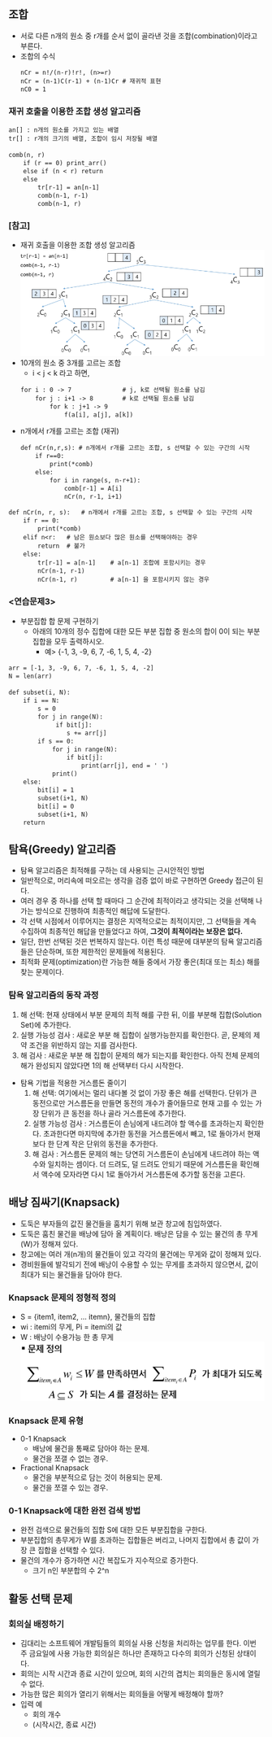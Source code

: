 ## 조합
- 서로 다른 n개의 원소 중 r개를 순서 없이 골라낸 것을 조합(combination)이라고 부른다.
- 조합의 수식
    ```
    nCr = n!/(n-r)!r!, (n>=r)
    nCr = (n-1)C(r-1) + (n-1)Cr # 재귀적 표현
    nC0 = 1
    ```

### 재귀 호출을 이용한 조합 생성 알고리즘
```
an[] : n개의 원소를 가지고 있는 배열
tr[] : r개의 크기의 배열, 조합이 임시 저장될 배열

comb(n, r)
    if (r == 0) print_arr()
    else if (n < r) return
    else
        tr[r-1] = an[n-1]
        comb(n-1, r-1)
        comb(n-1, r)
```
### [참고]
- 재귀 호출을 이용한 조합 생성 알고리즘
![Alt text](image.png)
- 10개의 원소 중 3개를 고르는 조합
    - i < j < k 라고 하면,
    ```
    for i : 0 -> 7              # j, k로 선택될 원소를 남김
        for j : i+1 -> 8        # k로 선택될 원소를 남김
            for k : j+1 -> 9
                f(a[i], a[j], a[k])
    ```
- n개에서 r개를 고르는 조합 (재귀)
    ```
    def nCr(n,r,s): # n개에서 r개를 고르는 조합, s 선택할 수 있는 구간의 시작
        if r==0:
            print(*comb)
        else:
            for i in range(s, n-r+1):
                comb[r-1] = A[i]
                nCr(n, r-1, i+1)
    ```

```
def nCr(n, r, s):   # n개에서 r개를 고르는 조합, s 선택할 수 있는 구간의 시작
    if r == 0:
        print(*comb)
    elif n<r:   # 남은 원소보다 많은 원소를 선택해야하는 경우
        return  # 불가
    else:
        tr[r-1] = a[n-1]    # a[n-1] 조합에 포함시키는 경우
        nCr(n-1, r-1)
        nCr(n-1, r)         # a[n-1] 을 포함시키지 않는 경우
```

### <연습문제3>
- 부분집합 합 문제 구현하기
    - 아래의 10개의 정수 집합에 대한 모든 부분 집합 중 원소의 합이 0이 되는 부분집합을 모두 출력하시오.
        - 예> {-1, 3, -9, 6, 7, -6, 1, 5, 4, -2}

```
arr = [-1, 3, -9, 6, 7, -6, 1, 5, 4, -2]
N = len(arr)

def subset(i, N):
    if i == N:
        s = 0
        for j in range(N):
             if bit[j]:
                s += arr[j]
        if s == 0:
            for j in range(N):
                if bit[j]:
                    print(arr[j], end = ' ')
            print()
    else:
        bit[i] = 1
        subset(i+1, N)
        bit[i] = 0
        subset(i+1, N)
    return
```

## 탐욕(Greedy) 알고리즘
- 탐욕 알고리즘은 최적해를 구하는 데 사용되는 근시안적인 방법
- 일반적으로, 머리속에 떠오르는 생각을 검증 없이 바로 구현하면 Greedy 접근이 된다.
- 여러 경우 중 하나를 선택 할 때마다 그 순간에 최적이라고 생각되는 것을 선택해 나가는 방식으로 진행하여 최종적인 해답에 도달한다.
- 각 선택 시점에서 이루어지는 결정은 지역적으로는 최적이지만, 그 선택들을 계속 수집하여 최종적인 해답을 만들었다고 하여, **그것이 최적이라는 보장은 없다.**
- 일단, 한번 선택된 것은 번복하지 않는다. 이런 특성 때문에 대부분의 탐욕 알고리즘들은 단순하며, 또한 제한적인 문제들에 적용된다.
- 최적화 문제(optimization)란 가능한 해들 중에서 가장 좋은(최대 또는 최소) 해를 찾는 문제이다.

### 탐욕 알고리즘의 동작 과정
1) 해 선택: 현재 상태에서 부분 문제의 최적 해를 구한 뒤, 이를 부분해 집합(Solution Set)에 추가한다.
2) 실행 가능성 검사 : 새로운 부분 해 집합이 실행가능한지를 확인한다. 곧, 문제의 제약 조건을 위반하지 않는 지를 검사한다.
3) 해 검사 : 새로운 부분 해 집합이 문제의 해가 되는지를 확인한다. 아직 전체 문제의 해가 완성되지 않았다면 1의 해 선택부터 다시 시작한다.
- 탐욕 기법을 적용한 거스름돈 줄이기
    1) 해 선택: 여기에서는 멀리 내다볼 것 없이 가장 좋은 해를 선택한다. 단위가 큰 동전으로만 거스름돈을 만들면 동전의 개수가 줄어들므로 현재 고를 수 있는 가장 단위가 큰 동전을 하나 골라 거스름돈에 추가한다.
    2) 실행 가능성 검사 : 거스름돈이 손님에게 내드려야 할 액수를 초과하는지 확인한다. 초과한다면 마지막에 추가한 동전을 거스름돈에서 빼고, 1로 돌아가서 현재보다 한 단계 작은 단위의 동전을 추가한다.
    3) 해 검사 : 거스름돈 문제의 해는 당연히 거스름돈이 손님에게 내드려야 하는 액수와 일치하는 셈이다. 더 드려도, 덜 드려도 안되기 때문에 거스름돈을 확인해서 액수에 모자라면 다시 1로 돌아가서 거스름돈에 추가할 동전을 고른다.

## 배낭 짐싸기(Knapsack)
- 도둑은 부자들의 값진 물건들을 훔치기 위해 보관 창고에 침입하였다.
- 도둑은 훔친 물건을 배낭에 담아 올 계획이다. 배낭은 담을 수 있는 물건의 총 무게(W)가 정해져 있다.
- 창고에는 여러 개(n개)의 물건들이 있고 각각의 물건에는 무게와 값이 정해져 있다.
- 경비원들에 발각되기 전에 배낭이 수용할 수 있는 무게를 초과하지 않으면서, 값이 최대가 되는 물건들을 담아야 한다.

### Knapsack 문제의 정형적 정의
- S = {item1, item2, ... itemn}, 물건들의 집합
- wi : itemi의 무게, Pi = itemi의 값
- W : 배낭이 수용가능 한 총 무게
![Alt text](image-1.png)

### Knapsack 문제 유형
- 0-1 Knapsack
    - 배낭에 물건을 통째로 담아야 하는 문제.
    - 물건을 쪼갤 수 없는 경우.
- Fractional Knapsack
    - 물건을 부분적으로 담는 것이 허용되는 문제.
    - 물건을 쪼갤 수 있는 경우.

### 0-1 Knapsack에 대한 완전 검색 방법
- 완전 검색으로 물건들의 집합 S에 대한 모든 부분집합을 구한다.
- 부분집합의 총무게가 W를 초과하는 집합들은 버리고, 나머지 집합에서 총 값이 가장 큰 집합을 선택할 수 있다.
- 물건의 개수가 증가하면 시간 복잡도가 지수적으로 증가한다.
    - 크기 n인 부분합의 수 2^n

## 활동 선택 문제

### 회의실 배정하기
- 김대리는 소프트웨어 개발팀들의 회의실 사용 신청을 처리하는 업무를 한다. 이번 주 금요일에 사용 가능한 회의실은 하나만 존재하고 다수의 회의가 신청된 상태이다.
- 회의는 시작 시간과 종료 시간이 있으며, 회의 시간의 겹치는 회의들은 동시에 열릴 수 없다.
- 가능한 많은 회의가 열리기 위해서는 회의들을 어떻게 배정해야 할까?
- 입력 예
    - 회의 개수
    - (시작시간, 종료 시간)

